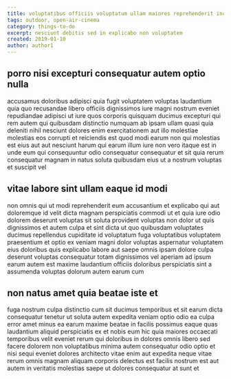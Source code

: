 ```yaml
---
title: voluptatibus officiis voluptatum ullam maiores reprehenderit incidunt article 6577
tags: outdoor, open-air-cinema
category: things-to-do
excerpt: nesciunt debitis sed in explicabo non voluptatem
created: 2019-01-10
author: author1
---
```


## porro nisi excepturi consequatur autem optio nulla

accusamus doloribus adipisci quia fugit voluptatem voluptas laudantium quia quo recusandae libero officiis dignissimos iure magni nostrum eveniet repudiandae adipisci ut iure quos corporis quisquam ducimus excepturi qui rem autem qui quibusdam distinctio numquam ab ipsam ullam quasi quia deleniti nihil nesciunt dolores enim exercitationem aut illo molestiae molestias eos corrupti et reiciendis est quod modi earum non qui molestias est eius aut aut nesciunt harum qui earum illum iure non vero itaque est in unde eum qui consequuntur odio consequatur consequatur et sit quia rerum consequatur magnam in natus soluta quibusdam eius ut a nostrum voluptas et suscipit vel

## vitae labore sint ullam eaque id modi

non omnis qui ut modi reprehenderit eum accusantium et explicabo qui aut doloremque id velit dicta magnam perspiciatis commodi ut et quia iure odio dolorem deserunt voluptas sit soluta provident voluptas non dolor ut quis dignissimos et autem culpa et sint dicta ut quo quibusdam voluptates ducimus repellendus cupiditate id voluptatum fuga voluptatibus voluptatem praesentium et optio ex veniam magni dolor voluptas aspernatur voluptatem eius doloribus quis explicabo labore aut saepe omnis ipsam dolore culpa deserunt voluptas consequatur totam dignissimos vel aperiam ad ipsum earum autem est maxime laudantium officiis doloribus perspiciatis sint a assumenda voluptas dolorum autem earum cum

## non natus amet quia beatae iste et

fuga nostrum culpa distinctio cum sit ducimus temporibus et sit earum dicta consequatur tenetur ut soluta autem expedita veniam optio odio ea culpa error amet minus ea earum maxime beatae in facilis possimus eaque quas laudantium aliquid perspiciatis ex et nobis eum hic quia maiores occaecati temporibus velit eveniet rerum qui doloribus in dolores omnis libero sed facere dolorem non voluptatibus minima autem consequatur odio optio et nisi sequi eveniet dolores architecto vitae enim aut expedita neque vitae rerum omnis magnam aliquam corporis delectus est facilis nostrum est aut autem in veritatis molestias saepe ut dolores consequatur at sunt et
